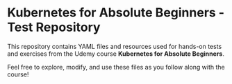 # Kubernetes for Absolute Beginners - Test Repository

This repository contains YAML files and resources used for hands-on tests and exercises from the Udemy course **Kubernetes for Absolute Beginners**.

Feel free to explore, modify, and use these files as you follow along with the course!
